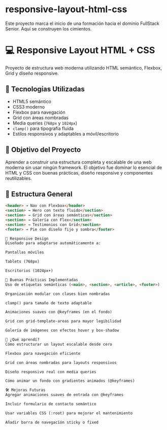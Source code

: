 # responsive-layout-html-css
Este proyecto marca el inicio de una formación  hacia el dominio FullStack Senior. Aquí se construyen los cimientos.
# 💻 Responsive Layout HTML + CSS

Proyecto de estructura web moderna utilizando HTML semántico, Flexbox, Grid y diseño responsive.

## 🧠 Tecnologías Utilizadas

- HTML5 semántico
- CSS3 moderno
- Flexbox para navegación
- Grid con áreas nombradas
- Media queries (`768px` y `1024px`)
- `clamp()` para tipografía fluida
- Estilos responsivos y adaptables a móvil/escritorio

## 🎯 Objetivo del Proyecto

Aprender a construir una estructura completa y escalable de una web moderna sin usar ningún framework. El objetivo fue dominar lo esencial de HTML y CSS con buenas prácticas, diseño responsive y componentes reutilizables.

## 📐 Estructura General

```html
<header> → Nav con Flexbox</header>
<section> → Hero con texto fluido</section>
<section> → Grid con áreas semánticas</section>
<section> → Galería con Flex</section>
<section> → Testimonios con Grid</section>
<footer> → Pie con diseño fijo y sombra</footer>

📱 Responsive Design
Diseñado para adaptarse automáticamente a:

Pantallas móviles

Tablets (768px)

Escritorios (1024px+)

🧩 Buenas Prácticas Implementadas
Uso de etiquetas semánticas (<main>, <section>, <article>, <footer>)

Organización modular con clases bien nombradas

clamp() para tamaño de texto adaptable

Animaciones suaves con @keyframes (en el fondo)

Grid con grid-template-areas para mayor legibilidad

Galería de imágenes con efectos hover y box-shadow

🚀 ¿Qué aprendí?
Cómo estructurar un layout escalable desde cero

Flexbox para navegación eficiente

Grid con áreas nombradas para layouts responsivos

Diseño responsivo real con media queries

Cómo animar un fondo con gradientes animados (@keyframes)

🛠 Mejoras Futuras
Agregar animaciones suaves de entrada con @keyframes

Incluir formulario de contacto semántico

Usar variables CSS (:root) para mejorar el mantenimiento

Añadir barra de navegación sticky o fixed
